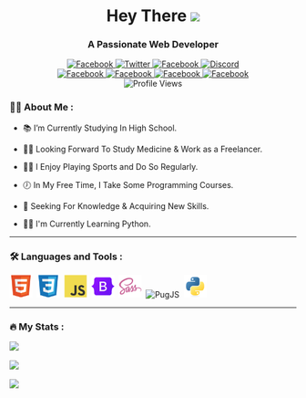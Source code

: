 <h1 align="center">Hey There <img src="https://media.giphy.com/media/hvRJCLFzcasrR4ia7z/giphy.gif" width="26" /></h1>
<h3 align="center">A Passionate Web Developer</h3>
<div align="center">
  <a href="https://facebook.com/philopater.hany.3/">
    <img src="https://img.shields.io/badge/Facebook-1877f2?logo=facebook&logoColor=white&style=for-the-badge" alt="Facebook" />
  </a>
  <a href="https://twitter.com/PhilopaterHany4/">
    <img src="https://img.shields.io/badge/Twitter-1da1f2?logo=twitter&logoColor=white&style=for-the-badge" alt="Twitter" />
  </a>
  <a href="https://facebook.com/philopater.hany.3/">
    <img src="https://img.shields.io/badge/Instagram-833ab4?logo=instagram&logoColor=white&style=for-the-badge" alt="Facebook" />
  </a>
  <a href="https://discord.com/#8178/">
    <img src="https://img.shields.io/badge/Discord-d20962?logo=discord&logoColor=white&style=for-the-badge" alt="Discord" />
  </a>
</div>
<div align="center">
  <a href="https://facebook.com/philopater.hany.3/">
    <img src="https://img.shields.io/badge/Hackerrank-2ec866?logo=hackerrank&logoColor=white&style=for-the-badge" alt="Facebook" />
  </a>
  <a href="https://facebook.com/philopater.hany.3/">
    <img src="https://img.shields.io/badge/Leetcode-f09a1a?logo=leetcode&logoColor=white&style=for-the-badge" alt="Facebook" />
  </a>
  <a href="https://facebook.com/philopater.hany.3/">
    <img src="https://img.shields.io/badge/Codeforces-b51c24?logo=codeforces&logoColor=white&style=for-the-badge" alt="Facebook" />
  </a>
  <a href="https://facebook.com/philopater.hany.3/">
    <img src="https://img.shields.io/badge/Codepen-09347a?logo=codepen&logoColor=white&style=for-the-badge" alt="Facebook" />
  </a>
</div>
<div align="center">
  <img src="https://komarev.com/ghpvc/?username=philopaterhany&style=for-the-badge&color=673ab7" alt="Profile Views" />
</div>

### :man_technologist: About Me :

- :books: I’m Currently Studying In High School.

- :man_student: Looking Forward To Study Medicine & Work as a Freelancer.

- :running_man: I Enjoy Playing Sports and Do So Regularly.

- :clock7: In My Free Time, I Take Some Programming Courses.

- :telescope: Seeking For Knowledge & Acquiring New Skills.

- :man_teacher: I'm Currently Learning Python.

---

### :hammer_and_wrench: Languages and Tools :
<div>
  <img src="https://github.com/devicons/devicon/blob/master/icons/html5/html5-original.svg" title="HTML5" alt="HTML" width="40" height="40" />&nbsp;
  <img src="https://github.com/devicons/devicon/blob/master/icons/css3/css3-original.svg"  title="CSS3" alt="CSS" width="40" height="40" />&nbsp;
  <img src="https://github.com/devicons/devicon/blob/master/icons/javascript/javascript-original.svg" title="JavaScript" alt="JavaScript" width="40" height="40" />&nbsp;
  <img src="https://github.com/devicons/devicon/blob/master/icons/bootstrap/bootstrap-original.svg" title="Bootstrap" alt="Bootstrap" width="40" height="40" />&nbsp;
  <img src="https://github.com/devicons/devicon/blob/master/icons/sass/sass-original.svg" title="Sass" alt="Sass" width="40" height="40" />&nbsp;
  <img src="https://cdn.worldvectorlogo.com/logos/pug.svg" title="PugJS" alt="PugJS" width="40" height="40" />&nbsp;
  <img src="https://github.com/devicons/devicon/blob/master/icons/python/python-original.svg" title="Python" alt="Python" width="40" height="40" />&nbsp;
</div>

---

### :fire: My Stats :

<!-- 
  <p><img src="https://github-profile-trophy.vercel.app/?username=philopaterhany&theme=dark" width="400" /></p>
-->
<p>
  <img src="https://github-readme-stats.vercel.app/api/top-langs?username=philopaterhany&layout=compact&theme=dark" width="400" />
</p>
<p>
  <img src="https://github-readme-stats.vercel.app/api?username=philopaterhany&show_icons=true&theme=dark" width="400" />
</p>
<p>
  <img src="http://github-readme-streak-stats.herokuapp.com?user=philopaterhany&theme=dark&date_format=j%20M%5B%20Y%5D" width="400" />
</p>
